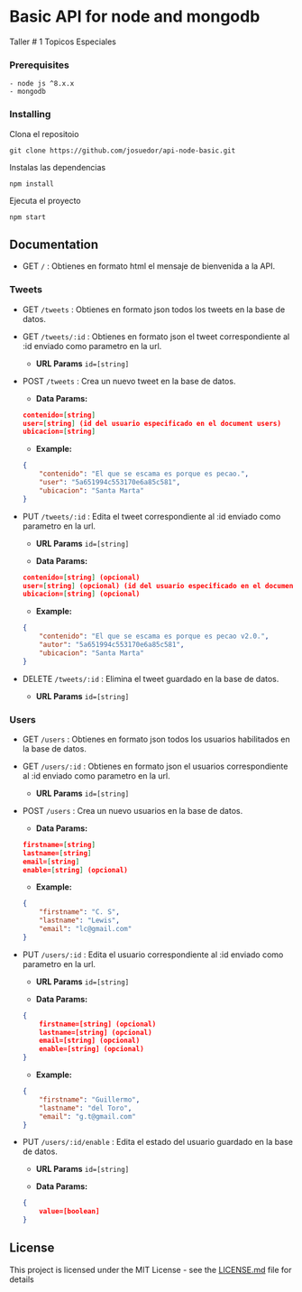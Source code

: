 # Basic API for node and mongodb

Taller # 1 Topicos Especiales

### Prerequisites

```
- node js ^8.x.x
- mongodb
```

### Installing

Clona el repositoio 

```
git clone https://github.com/josuedor/api-node-basic.git
```

Instalas las dependencias

```
npm install
```

Ejecuta el proyecto

```
npm start
```

## Documentation

* GET `/` : Obtienes en formato html el mensaje de bienvenida a la API.

### Tweets

* GET `/tweets` : Obtienes en formato json todos los tweets en la base de datos.

* GET `/tweets/:id` : Obtienes en formato json el tweet correspondiente al :id enviado como parametro en la url.
	* **URL Params**
	`id=[string]`

* POST `/tweets` : Crea un nuevo tweet en la base de datos.
	* **Data Params:**
	```json
	contenido=[string]
	user=[string] (id del usuario especificado en el document users)
	ubicacion=[string]
	```

	* **Example:**
	```json
	{
		"contenido": "El que se escama es porque es pecao.",
		"user": "5a651994c553170e6a85c581",
		"ubicacion": "Santa Marta"
	}
	 ```

* PUT `/tweets/:id` : Edita el tweet correspondiente al :id enviado como parametro en la url.
	* **URL Params**
	`id=[string]`

	* **Data Params:**
	```json
	contenido=[string] (opcional)
	user=[string] (opcional) (id del usuario especificado en el document users)
	ubicacion=[string] (opcional)
	```

	* **Example:**
	```json
	{
		"contenido": "El que se escama es porque es pecao v2.0.",
		"autor": "5a651994c553170e6a85c581",
		"ubicacion": "Santa Marta"
	}
	 ```

* DELETE `/tweets/:id` : Elimina el tweet guardado en la base de datos.
	* **URL Params**
	`id=[string]`


### Users

* GET `/users` : Obtienes en formato json todos los usuarios habilitados en la base de datos.

* GET `/users/:id` : Obtienes en formato json el usuarios correspondiente al :id enviado como parametro en la url.
	* **URL Params**
	`id=[string]`

* POST `/users` : Crea un nuevo usuarios en la base de datos.
	* **Data Params:**
	```json
	firstname=[string]
	lastname=[string]
	email=[string]
	enable=[string] (opcional)
	```

	* **Example:**
	```json
	{
		"firstname": "C. S",
		"lastname": "Lewis",
		"email": "lc@gmail.com"
	}
	 ```

* PUT `/users/:id` : Edita el usuario correspondiente al :id enviado como parametro en la url.
	* **URL Params**
	`id=[string]`

	* **Data Params:**
	```json
	{
		firstname=[string] (opcional)
		lastname=[string] (opcional)
		email=[string] (opcional)
		enable=[string] (opcional)
	}	
	```

	* **Example:**
	```json
	{
		"firstname": "Guillermo",
		"lastname": "del Toro",
		"email": "g.t@gmail.com"
	}
	 ```

* PUT `/users/:id/enable` : Edita el estado del usuario guardado en la base de datos.
	* **URL Params**
	`id=[string]`

	* **Data Params:**
	```json
	{
		value=[boolean]
	}
	```


## License

This project is licensed under the MIT License - see the [LICENSE.md](LICENSE.md) file for details
